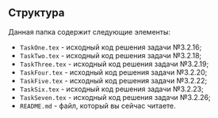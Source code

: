 ## Структура

Данная папка содержит следующие элементы:

* `TaskOne.tex` - исходный код решения задачи №3.2.16;
* `TaskTwo.tex` - исходный код решения задачи №3.2.18;
* `TaskThree.tex` - исходный код решения задачи №3.2.19;
* `TaskFour.tex` - исходный код решения задачи №3.2.20;
* `TaskFive.tex` - исходный код решения задачи №3.2.22;
* `TaskSix.tex` - исходный код решения задачи №3.2.23;
* `TaskSeven.tex` - исходный код решения задачи №3.2.26;
* `README.md` - файл, который вы сейчас читаете.